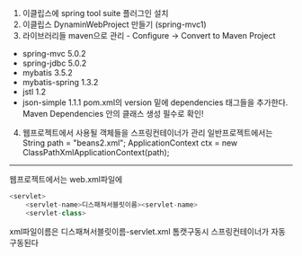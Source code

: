  1. 이클립스에 spring tool suite 플러그인 설치
 2. 이클립스 DynaminWebProject 만들기 (spring-mvc1)
 3. 라이브러리들 maven으로 관리 - Configure -> Convert to Maven Project
 - spring-mvc 5.0.2
 - spring-jdbc 5.0.2
 - mybatis 3.5.2
 - mybatis-spring 1.3.2
 - jstl 1.2
 - json-simple 1.1.1
 pom.xml의 version 밑에 dependencies 태그들을 추가한다.
 Maven Dependencies 안의 클래스 생성 필수로 확인!
 4. 웹프로젝트에서 사용될 객체들을 스프링컨테이너가 관리
 일반프로젝트에서는
 String path = "beans2.xml";
 ApplicationContext ctx = new ClassPathXmlApplicationContext(path);
 ---
 웹프로젝트에서는
 web.xml파일에
 ```java
 <servlet>
	 <servlet-name>디스패쳐서블릿이름><servlet-name>
	 <servlet-class>
```
 xml파일이름은 디스패쳐서블릿이름-servlet.xml
톰캣구동시 스프링컨테이너가 자동구동된다
<!--stackedit_data:
eyJoaXN0b3J5IjpbLTI0OTM4NjAxOCwxNDc5MDU1MTc5LC0yMz
cwNDM5N119
-->